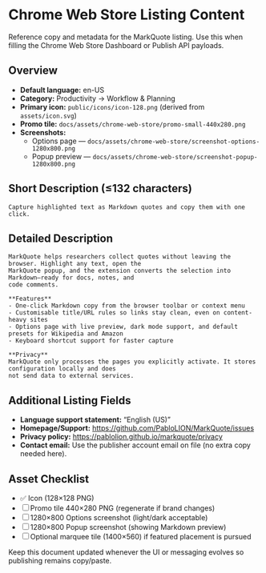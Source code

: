 # Chrome Web Store Listing Content

Reference copy and metadata for the MarkQuote listing. Use this when filling the Chrome Web Store
Dashboard or Publish API payloads.

## Overview

- **Default language:** en-US
- **Category:** Productivity → Workflow & Planning
- **Primary icon:** `public/icons/icon-128.png` (derived from `assets/icon.svg`)
- **Promo tile:** `docs/assets/chrome-web-store/promo-small-440x280.png`
- **Screenshots:**
  - Options page — `docs/assets/chrome-web-store/screenshot-options-1280x800.png`
  - Popup preview — `docs/assets/chrome-web-store/screenshot-popup-1280x800.png`

## Short Description (≤132 characters)

```text
Capture highlighted text as Markdown quotes and copy them with one click.
```

## Detailed Description

```text
MarkQuote helps researchers collect quotes without leaving the browser. Highlight any text, open the
MarkQuote popup, and the extension converts the selection into Markdown—ready for docs, notes, and
code comments.

**Features**
- One-click Markdown copy from the browser toolbar or context menu
- Customisable title/URL rules so links stay clean, even on content-heavy sites
- Options page with live preview, dark mode support, and default presets for Wikipedia and Amazon
- Keyboard shortcut support for faster capture

**Privacy**
MarkQuote only processes the pages you explicitly activate. It stores configuration locally and does
not send data to external services.
```

## Additional Listing Fields

- **Language support statement:** “English (US)”
- **Homepage/Support:** <https://github.com/PabloLION/MarkQuote/issues>
- **Privacy policy:** <https://pablolion.github.io/markquote/privacy>
- **Contact email:** Use the publisher account email on file (no extra copy needed here).

## Asset Checklist

- ✅ Icon (128×128 PNG)
- ☐ Promo tile 440×280 PNG (regenerate if brand changes)
- ☐ 1280×800 Options screenshot (light/dark acceptable)
- ☐ 1280×800 Popup screenshot (showing Markdown preview)
- ☐ Optional marquee tile (1400×560) if featured placement is pursued

Keep this document updated whenever the UI or messaging evolves so publishing remains copy/paste.
